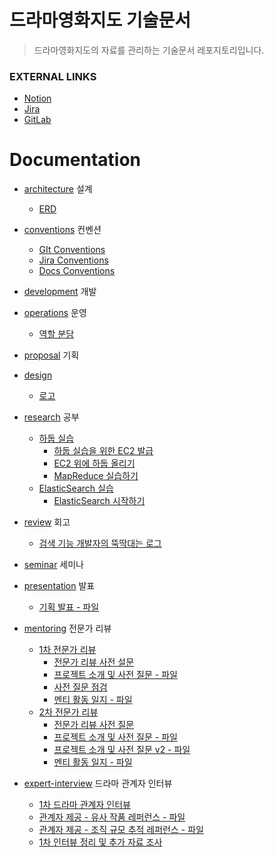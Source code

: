 # 드라마영화지도 기술문서

> 드라마영화지도의 자료를 관리하는 기술문서 레포지토리입니다.

### EXTERNAL LINKS

- [Notion](https://www.notion.so/seung-yoon-yu/A602-15c5fd213f994019a7b36417de61a148)
- [Jira](https://ssafy.atlassian.net/jira/software/c/projects/S09P21A602/boards/3288)
- [GitLab](https://lab.ssafy.com/s09-bigdata-dist-sub1/S09P21A602)

# Documentation

- [architecture](architecture/README.md) 설계
  - [ERD](architecture/erd.md)
- [conventions](conventions/README.md) 컨벤션
  - [GIt Conventions](conventions/git.md)
  - [Jira Conventions](conventions/jira.md)
  - [Docs Conventions](conventions/docs.md)
  
- [development](development/README.md) 개발
- [operations](operations/README.md) 운영
  - [역할 분담](operations/roles.md)
- [proposal](proposal/README.md) 기획
- [design](design/README.md)
  - [로고](design/logo.md)
- [research](research/README.md) 공부
  - [하둡 실습](research/hadoop/README.md)
    - [하둡 실습을 위한 EC2 발급](research/hadoop/create-ec2-instance.md)
    - [EC2 위에 하둡 올리기](research/hadoop/hdfs-on-ec2.md)
    - [MapReduce 실습하기](research/hadoop/practice-mapreduce.md)
  - [ElasticSearch 실습](research/elasticsearch/README.md)
    - [ElasticSearch 시작하기](research/elasticsearch/getting-started.md)
  
- [review](review/README.md) 회고
  - [검색 기능 개발자의 뚝딱대는 로그](review/log-of-search-developers.md)

- [seminar](seminar/README.md) 세미나
- [presentation](presentation/README.md) 발표
  - [기획 발표 - 파일](presentation/planning-presentation.pdf)

- [mentoring](mentoring/README.md) 전문가 리뷰
  - [1차 전문가 리뷰](mentoring/first/README.md)
    - [전문가 리뷰 사전 설문](mentoring/first/pre-survey.md)
    - [프로젝트 소개 및 사전 질문 - 파일](mentoring/first/project_introduction_and_pre_questions.pdf)
    - [사전 질문 점검](mentoring/first/checking-pre-queston.md)
    - [멘티 활동 일지 - 파일](mentoring/first/mentoring-program-review.pdf)
  - [2차 전문가 리뷰](mentoring/second/README.md)
    - [전문가 리뷰 사전 질문](mentoring/second/pre-survey.md)
    - [프로젝트 소개 및 사전 질문 - 파일](mentoring/second/project_introduction_and_pre_questions.pdf)
    - [프로젝트 소개 및 사전 질문 v2 - 파일](mentoring/second/project_introduction_and_pre_questions_v2.pdf)
    - [멘티 활동 일지 - 파일](mentoring/second/mentoring-program-review.pdf)
- [expert-interview](expert-interview/README.md) 드라마 관계자 인터뷰
  - [1차 드라마 관계자 인터뷰](expert-interview/first-interview.md)
  - [관계자 제공 - 유사 작품 레퍼런스 - 파일](expert-interview/related_works.pdf)
  - [관계자 제공 - 조직 규모 추적 레퍼런스 - 파일](expert-interview/reference_analysis.pdf)
  - [1차 인터뷰 정리 및 추가 자료 조사](expert-interview/first-wrap-up.md)

